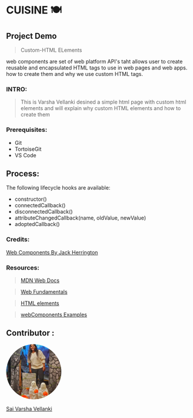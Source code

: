 # CUISINE :plate_with_cutlery:

## Project Demo
> Custom-HTML ELements

web components are set of web platform  API's taht allows user to create   reusable and encapsulated HTML tags to use in web pages and web apps. how to create them and why we use custom HTML tags.


### INTRO:

> This is Varsha Vellanki desined a simple html page with custom html elements and will explain why custom HTML elements and how to create them 



### Prerequisites:
- Git
- TortoiseGit
- VS Code




## Process:

The following lifecycle hooks are available:

- constructor()
- connectedCallback()
- disconnectedCallback()
- attributeChangedCallback(name, oldValue, newValue)
- adoptedCallback()






### Credits:
 [Web Components By Jack Herrington](https://www.youtube.com/watch?v=XUtCnA9WEgQ&list=PLNqp92_EXZBIjRHstP4tzzIAT3XjJ1kmr)

### Resources:

>[MDN Web Docs](https://developer.mozilla.org/en-US/docs/Web/Web_Components/Using_custom_elements)

>[Web Fundamentals](https://developers.google.com/web/fundamentals/web-components/customelements)

>[HTML elements](https://html.spec.whatwg.org/multipage/custom-elements.html)

>[webComponents Examples](https://github.com/mdn/web-components-examples)

## Contributor :

  <img src="vsv.png" alt="drawing" width="150" style="border-radius:50%" />  
  
 [Sai Varsha Vellanki](https://github.com/cherryvarsha99) 

